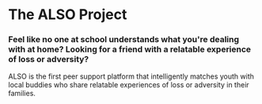 # The ALSO Project

### Feel like no one at school understands what you're dealing with at home? Looking for a friend with a relatable experience of loss or adversity? 

ALSO is the first peer support platform that intelligently matches youth with local buddies who share relatable experiences of loss or adversity in their families. </p>
